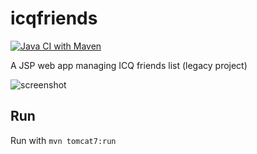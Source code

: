 # icqfriends

[![Java CI with Maven](https://github.com/ngeor/icqfriends/actions/workflows/maven.yml/badge.svg)](https://github.com/ngeor/icqfriends/actions/workflows/maven.yml)

A JSP web app managing ICQ friends list (legacy project)

![screenshot](/scrnshot.png?raw=true "Screenshot")

Run
---

Run with `mvn tomcat7:run`

